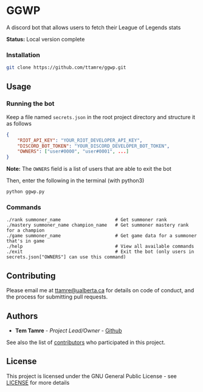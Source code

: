 # GGWP
A discord bot that allows users to fetch their League of Legends stats

**Status:** Local version complete
### Installation
```bash
git clone https://github.com/ttamre/ggwp.git
```

## Usage
### Running the bot
Keep a file named `secrets.json` in the root project directory and structure it as follows
```json
{
    "RIOT_API_KEY": "YOUR_RIOT_DEVELOPER_API_KEY",
    "DISCORD_BOT_TOKEN": "YOUR_DISCORD_DEVELOPER_BOT_TOKEN",
    "OWNERS": ["user#0000", "user#0001", ...]
}
```
**Note:** The `OWNERS` field is a list of users that are able to exit the bot

Then, enter the following in the terminal (with python3)
```bash
python ggwp.py
```

### Commands
```
./rank summoner_name                    # Get summoner rank
./mastery summoner_name champion_name   # Get summoner mastery rank for a champion
./game summoner_name                    # Get game data for a summoner that's in game
./help                                  # View all available commands
./exit                                  # Exit the bot (only users in secrets.json["OWNERS"] can use this command)
```

## Contributing
Please email me at ttamre@ualberta.ca for details on code of conduct, and the process for submitting pull requests.

## Authors
* **Tem Tamre** - *Project Lead/Owner* - [Github](https://github.com/ttamre)

See also the list of [contributors](https://github.com/ttamre/ggwp/graphs/contributors) who participated in this project.

## License
This project is licensed under the GNU General Public License - see [LICENSE](LICENSE) for more details
